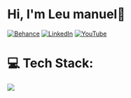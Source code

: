 <h1 align="left">Hi, I'm Leu manuel👋</h1>

[![Behance](https://img.shields.io/badge/Behance-1769ff?logo=behance&logoColor=white)](https://behance.net/leumanuel.vercel.app) [![LinkedIn](https://img.shields.io/badge/LinkedIn-%230077B5.svg?logo=linkedin&logoColor=white)](https://linkedin.com/in/https://www.linkedin.com/in/leu-manuel/) [![YouTube](https://img.shields.io/badge/YouTube-%23FF0000.svg?logo=YouTube&logoColor=white)](https://youtube.com/@https://www.youtube.com/@leua.manuel5180) 

# 💻 Tech Stack:
![](https://github-readme-stats.vercel.app/api/top-langs/?username=Leupesquisa&theme=dark&hide_border=false&include_all_commits=false&count_private=false&layout=compact)
